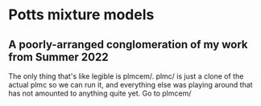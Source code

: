# Potts mixture models
## A poorly-arranged conglomeration of my work from Summer 2022
The only thing that's like legible is plmcem/. plmc/ is just a clone of the actual plmc so we can run it, and everything else was playing around that has not amounted to anything quite yet. Go to plmcem/

